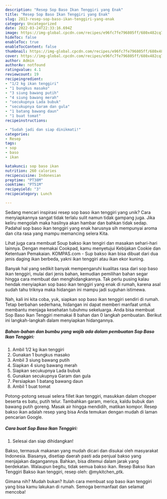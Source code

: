 ```yaml
---
description: "Resep Sop Baso Ikan Tenggiri yang Enak"
title: "Resep Sop Baso Ikan Tenggiri yang Enak"
slug: 2813-resep-sop-baso-ikan-tenggiri-yang-enak
category: Uncategorized
date: 2022-03-24T22:33:16.694Z
image: https://img-global.cpcdn.com/recipes/e96fc7fe796805ff/680x482cq70/sop-baso-ikan-tenggiri-foto-resep-utama.jpg
hideToc: false
enableToc: true
enableTocContent: false
thumbnail: https://img-global.cpcdn.com/recipes/e96fc7fe796805ff/680x482cq70/sop-baso-ikan-tenggiri-foto-resep-utama.jpg
cover: https://img-global.cpcdn.com/recipes/e96fc7fe796805ff/680x482cq70/sop-baso-ikan-tenggiri-foto-resep-utama.jpg
author: Admin
authorAv: notfound
ratingvalue: 4.1
reviewcount: 19
recipeingredient:
- "1/2 kg ikan tenggiri"
- "1 bungkus masako"
- "3 siung bawang putih"
- "4 siung bawang merah"
- "secukupnya Lada bubuk"
- "secukupnya Garam dan gula"
- "1 batang bawang daun"
- "1 buat tomat"
recipeinstructions:

- "Sudah jadi dan siap dinikmati!"
categories:
- Resep
tags:
- sop
- baso
- ikan

katakunci: sop baso ikan 
nutrition: 260 calories
recipecuisine: Indonesian
preptime: "PT38M"
cooktime: "PT51M"
recipeyield: "3"
recipecategory: Lunch

---
```





Sedang mencari inspirasi resep sop baso ikan tenggiri yang unik? Cara menyiapkannya sangat tidak terlalu sulit namun tidak gampang juga. Jika keliru mengolah maka hasilnya akan hambar dan bahkan tidak sedap. Padahal sop baso ikan tenggiri yang enak harusnya sih mempunyai aroma dan cita rasa yang mampu memancing selera Kita.





Lihat juga cara membuat Soup bakso ikan tengiri dan masakan sehari-hari lainnya. Dengan memakai Cookpad, kamu menyetujui Kebijakan Cookie dan Ketentuan Pemakaian. KOMPAS.com - Sup bakso ikan bisa dibuat dari dua jenis daging ikan berbeda, yakni ikan tenggiri atau ikan ekor kuning.

Banyak hal yang sedikit banyak mempengaruhi kualitas rasa dari sop baso ikan tenggiri, mulai dari jenis bahan, kemudian pemilihan bahan segar hingga cara membuat dan menghidangkannya. Tak perlu pusing kalau hendak menyiapkan sop baso ikan tenggiri yang enak di rumah, karena asal sudah tahu triknya maka hidangan ini mampu jadi suguhan istimewa.






Nah, kali ini kita coba, yuk, siapkan sop baso ikan tenggiri sendiri di rumah. Tetap berbahan sederhana, hidangan ini dapat memberi manfaat untuk membantu menjaga kesehatan tubuhmu sekeluarga. Anda bisa membuat Sop Baso Ikan Tenggiri memakai 8 bahan dan 0 langkah pembuatan. Berikut ini langkah-langkah dalam menyiapkan hidangannya.

<!--inarticleads1-->

##### Bahan-bahan dan bumbu yang wajib ada dalam pembuatan Sop Baso Ikan Tenggiri:

1. Ambil 1/2 kg ikan tenggiri
1. Gunakan 1 bungkus masako
1. Ambil 3 siung bawang putih
1. Siapkan 4 siung bawang merah
1. Siapkan secukupnya Lada bubuk
1. Gunakan secukupnya Garam dan gula
1. Persiapkan 1 batang bawang daun
1. Ambil 1 buat tomat


Potong-potong sesuai selera fillet ikan tenggiri, masukkan dalam chopper beserta es batu, putih telur. Tambahkan garam, merica, kaldu bubuk dan bawang putih goreng. Masak air hingga mendidih, matikan kompor. Resep bakso ikan adalah resep yang bisa Anda temukan dengan mudah di laman pencarian Google. 

<!--inarticleads2-->

##### Cara buat Sop Baso Ikan Tenggiri:


1. Selesai dan siap dihidangkan!

Bakso, termasuk makanan yang mudah dicari dan disukai oleh masyarakat Indonesia. Biasanya, disetiap daerah pasti ada penjual bakso yang menjajakan dagangannya. Bahkan, bisa ditemui dalam jarak yang berdekatan. Walaupun begitu, tidak semua bakso ikan. Resep Bakso Ikan Tenggiri Bakso ikan tenggiri, resep oleh: @mykitchen_ptk. 

Gimana nih? Mudah bukan? Itulah cara membuat sop baso ikan tenggiri yang bisa kamu lakukan di rumah. Semoga bermanfaat dan selamat mencoba!
